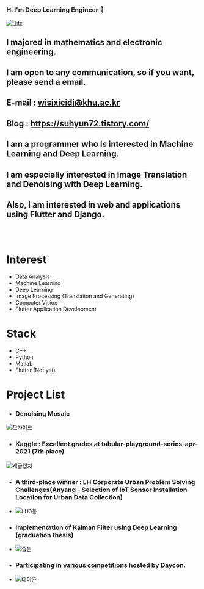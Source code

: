 ### Hi I'm Deep Learning Engineer 👋

<!--
**iwillbeaprogramer/iwillbeaprogramer** is a ✨ _special_ ✨ repository because its `README.md` (this file) appears on your GitHub profile.

Here are some ideas to get you started:

- 🔭 I’m currently working on ...
- 🌱 I’m currently learning ...
- 👯 I’m looking to collaborate on ...
- 🤔 I’m looking for help with ...
- 💬 Ask me about ...
- 📫 How to reach me: ...
- 😄 Pronouns: ...
- ⚡ Fun fact: ...
-->

[![Hits](https://hits.seeyoufarm.com/api/count/incr/badge.svg?url=https%3A%2F%2Fgithub.com%2Fiwillbeaprogramer&count_bg=%2379C83D&title_bg=%23555555&icon=&icon_color=%23E7E7E7&title=hits&edge_flat=false)](https://hits.seeyoufarm.com)

## I majored in mathematics and electronic engineering.
## I am open to any communication, so if you want, please send a email.<br>
## E-mail : wisixicidi@khu.ac.kr<br>
## Blog : https://suhyun72.tistory.com/
## I am a programmer who is interested in Machine Learning and Deep Learning.<br>
## I am especially interested in Image Translation and Denoising with Deep Learning.<br>
## Also, I am interested in web and applications using Flutter and Django.<br><br><br>
# Interest
- Data Analysis
- Machine Learning
- Deep Learning
- Image Processing (Translation and Generating)
- Computer Vision
- Flutter Application Development

# Stack

- C++
- Python
- Matlab
- Flutter (Not yet)


# Project List
- ### Denoising Mosaic
![모자이크](https://user-images.githubusercontent.com/70966332/117117563-a6e5a900-adca-11eb-9059-4365ef591397.png)
- ### Kaggle : Excellent grades at tabular-playground-series-apr-2021 (7th place)
![캐글캡처](https://user-images.githubusercontent.com/70966332/117254239-233bc300-ae83-11eb-9cef-f4947cd0970f.PNG)
- ### A third-place winner : LH Corporate Urban Problem Solving Challenges(Anyang - Selection of IoT Sensor Installation Location for Urban Data Collection)
- ![LH3등](https://user-images.githubusercontent.com/70966332/117117194-38a0e680-adca-11eb-8414-15bc2a3498cd.jpg)
- ### Implementation of Kalman Filter using Deep Learning (graduation thesis)
- ![졸논](https://user-images.githubusercontent.com/70966332/117117190-38085000-adca-11eb-96b5-1c2468002c1e.png)
- ### Participating in various competitions hosted by Daycon.
- ![데이콘](https://user-images.githubusercontent.com/70966332/117117192-38085000-adca-11eb-8cbc-45ec7125e29e.PNG)


